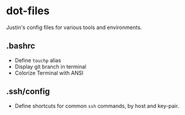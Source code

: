 # dot-files

Justin's config files for various tools and environments.

## .bashrc

 * Define `touchp` alias
 * Display git branch in terminal
 * Colorize Terminal with ANSI

## .ssh/config

 * Define shortcuts for common `ssh` commands, by host and key-pair.